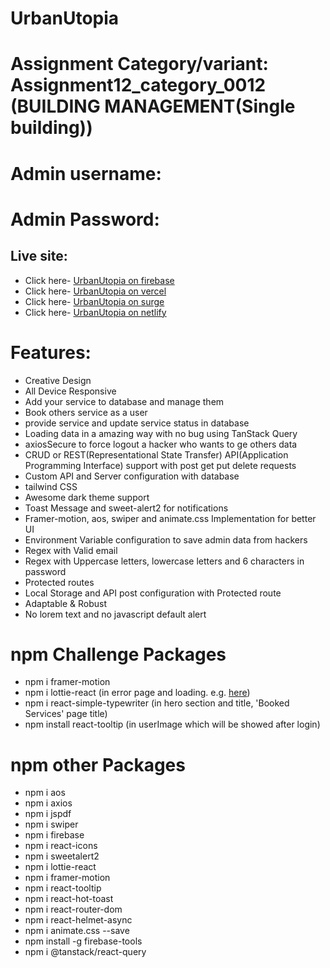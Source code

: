 # UrbanUtopia

# Assignment Category/variant: Assignment12_category_0012 (BUILDING MANAGEMENT(Single building))

# Admin username: 
# Admin Password: 

## Live site:

- Click here- [UrbanUtopia on firebase](https://urbanutopia-by-khaled.web.app)
- Click here- [UrbanUtopia on vercel](https://urbanutopia-by-khaled.vercel.app)
- Click here- [UrbanUtopia on surge](https://urbanutopia-by-khaled.surge.sh)
- Click here- [UrbanUtopia on netlify](https://urbanutopia-by-khaled.netlify.app)


# Features:

- Creative Design
- All Device Responsive
- Add your service to database and manage them
- Book others service as a user
- provide service and update service status in database
- Loading data in a amazing way with no bug using TanStack Query
- axiosSecure to force logout a hacker who wants to ge others data
- CRUD or REST(Representational State Transfer) API(Application Programming
  Interface) support with post get put delete requests
- Custom API and Server configuration with database
- tailwind CSS
- Awesome dark theme support
- Toast Message and sweet-alert2 for notifications
- Framer-motion, aos, swiper and animate.css Implementation for better UI
- Environment Variable configuration to save admin data from hackers
- Regex with Valid email
- Regex with Uppercase letters, lowercase letters and 6 characters in password
- Protected routes
- Local Storage and API post configuration with Protected route
- Adaptable & Robust
- No lorem text and no javascript default alert

# npm Challenge Packages

- npm i framer-motion
- npm i lottie-react (in error page and loading. e.g.
  [here](https://urbanutopia-khaled.web.app/fdfgfdvgdfg))
- npm i react-simple-typewriter (in hero section and title, 'Booked Services'
  page title)
- npm install react-tooltip (in userImage which will be showed after login)

# npm other Packages

- npm i aos
- npm i axios
- npm i jspdf
- npm i swiper
- npm i firebase
- npm i react-icons
- npm i sweetalert2
- npm i lottie-react
- npm i framer-motion
- npm i react-tooltip
- npm i react-hot-toast
- npm i react-router-dom
- npm i react-helmet-async
- npm i animate.css --save
- npm install -g firebase-tools
- npm i @tanstack/react-query
